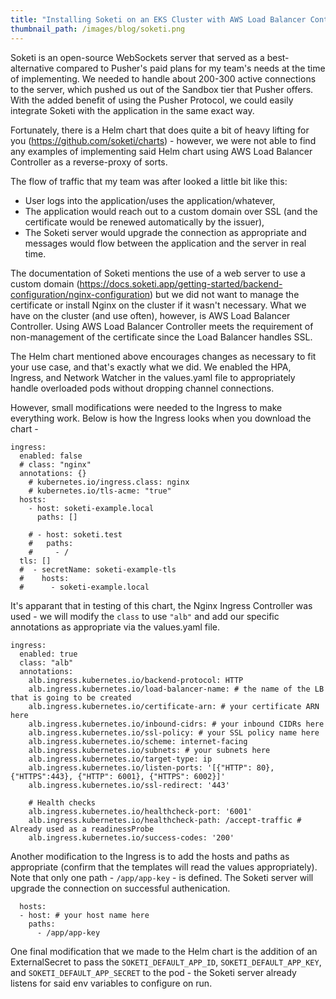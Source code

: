 ```yaml
---
title: "Installing Soketi on an EKS Cluster with AWS Load Balancer Controller"
thumbnail_path: /images/blog/soketi.png
---
```


Soketi is an open-source WebSockets server that served as a best-alternative compared to Pusher's paid plans for my team's needs at the time of implementing. We needed to handle about 200-300 active connections to the server, which pushed us out of the Sandbox tier that Pusher offers. With the added benefit of using the Pusher Protocol, we could easily integrate Soketi with the application in the same exact way. 

Fortunately, there is a Helm chart that does quite a bit of heavy lifting for you (https://github.com/soketi/charts) - however, we were not able to find any examples of implementing said Helm chart using AWS Load Balancer Controller as a reverse-proxy of sorts. 

The flow of traffic that my team was after looked a little bit like this:

- User logs into the application/uses the application/whatever,
- The application would reach out to a custom domain over SSL (and the certificate would be renewed automatically by the issuer),
- The Soketi server would upgrade the connection as appropriate and messages would flow between the application and the server in real time. 

The documentation of Soketi mentions the use of a web server to use a custom domain (https://docs.soketi.app/getting-started/backend-configuration/nginx-configuration) but we did not want to manage the certificate or install Nginx on the cluster if it wasn't necessary. What we have on the cluster (and use often), however, is AWS Load Balancer Controller. Using AWS Load Balancer Controller meets the requirement of non-management of the certificate since the Load Balancer handles SSL. 

The Helm chart mentioned above encourages changes as necessary to fit your use case, and that's exactly what we did. We enabled the HPA, Ingress, and Network Watcher in the values.yaml file to appropriately handle overloaded pods without dropping channel connections. 

However, small modifications were needed to the Ingress to make everything work. Below is how the Ingress looks when you download the chart - 

```
ingress:
  enabled: false
  # class: "nginx"
  annotations: {}
    # kubernetes.io/ingress.class: nginx
    # kubernetes.io/tls-acme: "true"
  hosts:
    - host: soketi-example.local
      paths: []

    # - host: soketi.test
    #   paths:
    #     - /
  tls: []
  #  - secretName: soketi-example-tls
  #    hosts:
  #      - soketi-example.local
```

It's apparant that in testing of this chart, the Nginx Ingress Controller was used - we will modify the `class` to use `"alb"` and add our specific annotations as appropriate via the values.yaml file.

```
ingress:
  enabled: true
  class: "alb"
  annotations:
    alb.ingress.kubernetes.io/backend-protocol: HTTP
    alb.ingress.kubernetes.io/load-balancer-name: # the name of the LB that is going to be created
    alb.ingress.kubernetes.io/certificate-arn: # your certificate ARN here
    alb.ingress.kubernetes.io/inbound-cidrs: # your inbound CIDRs here
    alb.ingress.kubernetes.io/ssl-policy: # your SSL policy name here
    alb.ingress.kubernetes.io/scheme: internet-facing
    alb.ingress.kubernetes.io/subnets: # your subnets here
    alb.ingress.kubernetes.io/target-type: ip
    alb.ingress.kubernetes.io/listen-ports: '[{"HTTP": 80}, {"HTTPS":443}, {"HTTP": 6001}, {"HTTPS": 6002}]'
    alb.ingress.kubernetes.io/ssl-redirect: '443' 

    # Health checks
    alb.ingress.kubernetes.io/healthcheck-port: '6001'
    alb.ingress.kubernetes.io/healthcheck-path: /accept-traffic # Already used as a readinessProbe
    alb.ingress.kubernetes.io/success-codes: '200'
```

Another modification to the Ingress is to add the hosts and paths as appropriate (confirm that the templates will read the values appropriately). Note that only one path - `/app/app-key` - is defined. The Soketi server will upgrade the connection on successful authenication. 

```
  hosts:
  - host: # your host name here
    paths:
      - /app/app-key
```

One final modification that we made to the Helm chart is the addition of an ExternalSecret to pass the `SOKETI_DEFAULT_APP_ID`, `SOKETI_DEFAULT_APP_KEY`, and `SOKETI_DEFAULT_APP_SECRET` to the pod - the Soketi server already listens for said env variables to configure on run. 

